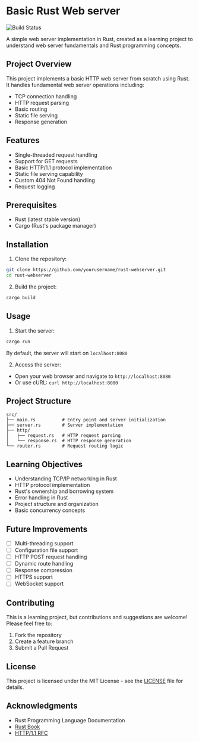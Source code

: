 # Basic Rust Web server
![Build Status](https://github.com/stiangglanda/RustWebServer/actions/workflows/rust.yml/badge.svg)

A simple web server implementation in Rust, created as a learning project to understand web server fundamentals and Rust programming concepts.

## Project Overview

This project implements a basic HTTP web server from scratch using Rust. It handles fundamental web server operations including:

- TCP connection handling
- HTTP request parsing
- Basic routing
- Static file serving
- Response generation

## Features

- Single-threaded request handling
- Support for GET requests
- Basic HTTP/1.1 protocol implementation
- Static file serving capability
- Custom 404 Not Found handling
- Request logging

## Prerequisites

- Rust (latest stable version)
- Cargo (Rust's package manager)

## Installation

1. Clone the repository:
```bash
git clone https://github.com/yourusername/rust-webserver.git
cd rust-webserver
```

2. Build the project:
```bash
cargo build
```

## Usage

1. Start the server:
```bash
cargo run
```

By default, the server will start on `localhost:8080`

2. Access the server:
- Open your web browser and navigate to `http://localhost:8080`
- Or use cURL: `curl http://localhost:8080`

## Project Structure

```
src/
├── main.rs          # Entry point and server initialization
├── server.rs        # Server implementation
├── http/
│   ├── request.rs   # HTTP request parsing
│   └── response.rs  # HTTP response generation
└── router.rs        # Request routing logic
```

## Learning Objectives

- Understanding TCP/IP networking in Rust
- HTTP protocol implementation
- Rust's ownership and borrowing system
- Error handling in Rust
- Project structure and organization
- Basic concurrency concepts

## Future Improvements

- [ ] Multi-threading support
- [ ] Configuration file support
- [ ] HTTP POST request handling
- [ ] Dynamic route handling
- [ ] Response compression
- [ ] HTTPS support
- [ ] WebSocket support

## Contributing

This is a learning project, but contributions and suggestions are welcome! Please feel free to:

1. Fork the repository
2. Create a feature branch
3. Submit a Pull Request

## License

This project is licensed under the MIT License - see the [LICENSE](LICENSE) file for details.

## Acknowledgments

- Rust Programming Language Documentation
- [Rust Book](https://doc.rust-lang.org/book/)
- [HTTP/1.1 RFC](https://tools.ietf.org/html/rfc2616)
